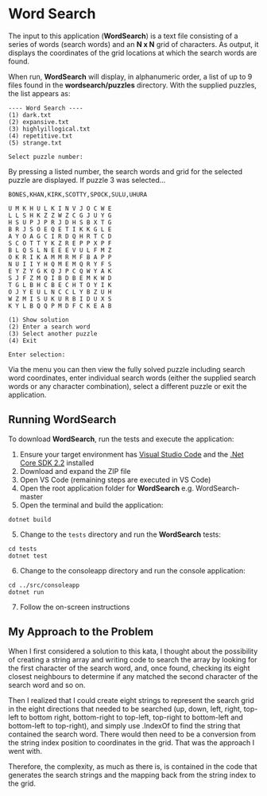 Word Search
===========

The input to this application (**WordSearch**) is a text file consisting of a series of words (search words) and an **N x N** grid of characters.  As output, it displays the coordinates of the grid locations at which the search words are found.

When run, **WordSearch** will display, in alphanumeric order, a list of up to 9 files found in the **wordsearch/puzzles** directory.  With the supplied puzzles, the list appears as:

```
---- Word Search ----
(1) dark.txt
(2) expansive.txt
(3) highlyillogical.txt
(4) repetitive.txt
(5) strange.txt

Select puzzle number: 
```

By pressing a listed number, the search words and grid for the selected puzzle are displayed. If puzzle 3 was selected...

```
BONES,KHAN,KIRK,SCOTTY,SPOCK,SULU,UHURA

U M K H U L K I N V J O C W E
L L S H K Z Z W Z C G J U Y G
H S U P J P R J D H S B X T G
B R J S O E Q E T I K K G L E
A Y O A G C I R D Q H R T C D
S C O T T Y K Z R E P P X P F
B L Q S L N E E E V U L F M Z
O K R I K A M M R M F B A P P
N U I I Y H Q M E M Q R Y F S
E Y Z Y G K Q J P C Q W Y A K
S J F Z M Q I B D B E M K W D
T G L B H C B E C H T O Y I K
O J Y E U L N C C L Y B Z U H
W Z M I S U K U R B I D U X S
K Y L B Q Q P M D F C K E A B

(1) Show solution
(2) Enter a search word
(3) Select another puzzle
(4) Exit

Enter selection:

```

Via the menu you can then view the fully solved puzzle including search word coordinates, enter individual search words (either the supplied search words or any character combination), select a different puzzle or exit the application.


Running WordSearch
------------------

To download **WordSearch**, run the tests and execute the application:

1. Ensure your target environment has [Visual Studio Code](https://code.visualstudio.com/download) and the [.Net Core SDK 2.2](https://dotnet.microsoft.com/download/dotnet-core/2.2) installed 
2. Download and expand the ZIP file
2. Open VS Code (remaining steps are executed in VS Code)
3. Open the root application folder for **WordSearch** e.g. WordSearch-master
4. Open the terminal and build the application:
```
dotnet build
```
5. Change to the ``tests`` directory and run the **WordSearch** tests:
```
cd tests
dotnet test
```
6. Change to the consoleapp directory and run the console application:
```
cd ../src/consoleapp
dotnet run
```
7. Follow the on-screen instructions



My Approach to the Problem
--------------------------

When I first considered a solution to this kata, I thought about the possibility of creating a string array and writing code to search the array by looking for the first character of the search word, and, once found, checking its eight closest neighbours to determine if any matched the second character of the search word and so on.  

Then I realized that I could create eight strings to represent the search grid in the eight directions that needed to be searched (up, down, left, right, top-left to bottom right, bottom-right to top-left, top-right to bottom-left and bottom-left to top-right), and simply use .IndexOf to find the string that contained the search word.  There would then need to be a conversion from the string index position to coordinates in the grid.  That was the approach I went with.

Therefore, the complexity, as much as there is, is contained in the code that generates the search strings and the mapping back from the string index to the grid.

